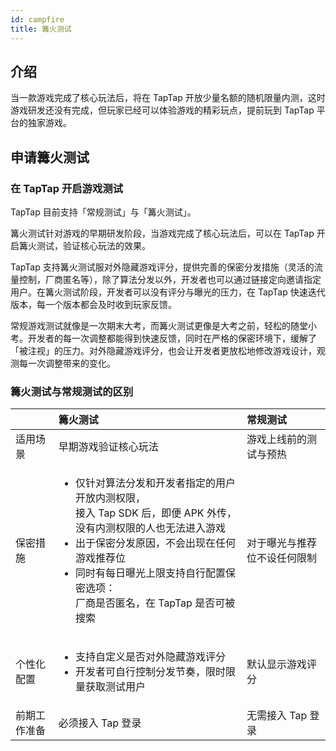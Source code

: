 ```yaml
---
id: campfire
title: 篝火测试
---
```


## 介绍

当一款游戏完成了核心玩法后，将在 TapTap 开放少量名额的随机限量内测，这时游戏研发还没有完成，但玩家已经可以体验游戏的精彩玩点，提前玩到 TapTap 平台的独家游戏。

## 申请篝火测试

### 在 TapTap 开启游戏测试

TapTap 目前支持「常规测试」与「篝火测试」。

篝火测试针对游戏的早期研发阶段，当游戏完成了核心玩法后，可以在 TapTap 开启篝火测试，验证核心玩法的效果。

TapTap 支持篝火测试服对外隐藏游戏评分，提供完善的保密分发措施（灵活的流量控制，厂商匿名等），除了算法分发以外，开发者也可以通过链接定向邀请指定用户。在篝火测试阶段，开发者可以没有评分与曝光的压力，在 TapTap 快速迭代版本，每一个版本都会及时收到玩家反馈。

常规游戏测试就像是一次期末大考，而篝火测试更像是大考之前，轻松的随堂小考。开发者的每一次调整都能得到快速反馈，同时在严格的保密环境下，缓解了「被注视」的压力。对外隐藏游戏评分，也会让开发者更放松地修改游戏设计，观测每一次调整带来的变化。

### 篝火测试与常规测试的区别

<table><thead><tr><th align="left"></th><th align="left">篝火测试</th><th align="left">常规测试</th></tr></thead><tbody><tr><td align="left">适用场景</td><td align="left">早期游戏验证核心玩法</td><td align="left">游戏上线前的测试与预热</td></tr><tr><td align="left">保密措施</td><td align="left"><ul><li>仅针对算法分发和开发者指定的用户开放内测权限，<br />
接入 Tap SDK 后，即便 APK 外传，没有内测权限的人也无法进入游戏</li>
<li>出于保密分发原因，不会出现在任何游戏推荐位</li>
<li>同时有每日曝光上限支持自行配置保密选项：<br />厂商是否匿名，在 TapTap 是否可被搜索</li></ul></td><td align="left">对于曝光与推荐位不设任何限制</td></tr><tr><td align="left">个性化配置</td><td align="left"><ul><li>支持自定义是否对外隐藏游戏评分</li>
<li>开发者可自行控制分发节奏，限时限量获取测试用户</li></ul></td><td align="left">默认显示游戏评分</td></tr><tr><td align="left">前期工作准备</td><td align="left">必须接入 Tap 登录</td><td align="left">无需接入 Tap 登录</td></tr></tbody></table>
